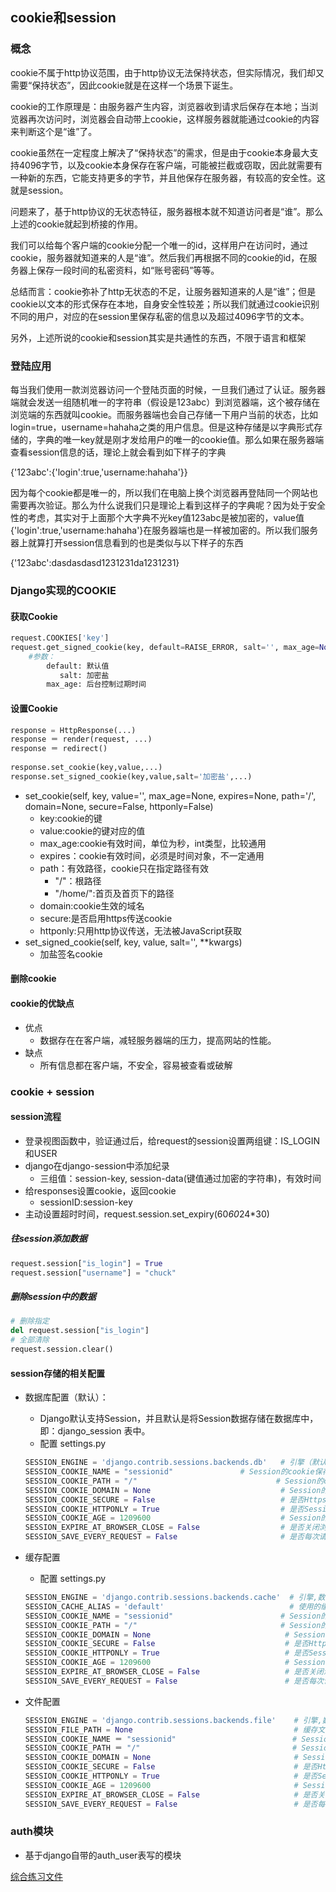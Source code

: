 ## cookie和session

### 概念

cookie不属于http协议范围，由于http协议无法保持状态，但实际情况，我们却又需要“保持状态”，因此cookie就是在这样一个场景下诞生。

cookie的工作原理是：由服务器产生内容，浏览器收到请求后保存在本地；当浏览器再次访问时，浏览器会自动带上cookie，这样服务器就能通过cookie的内容来判断这个是“谁”了。

cookie虽然在一定程度上解决了“保持状态”的需求，但是由于cookie本身最大支持4096字节，以及cookie本身保存在客户端，可能被拦截或窃取，因此就需要有一种新的东西，它能支持更多的字节，并且他保存在服务器，有较高的安全性。这就是session。

问题来了，基于http协议的无状态特征，服务器根本就不知道访问者是“谁”。那么上述的cookie就起到桥接的作用。

我们可以给每个客户端的cookie分配一个唯一的id，这样用户在访问时，通过cookie，服务器就知道来的人是“谁”。然后我们再根据不同的cookie的id，在服务器上保存一段时间的私密资料，如“账号密码”等等。

总结而言：cookie弥补了http无状态的不足，让服务器知道来的人是“谁”；但是cookie以文本的形式保存在本地，自身安全性较差；所以我们就通过cookie识别不同的用户，对应的在session里保存私密的信息以及超过4096字节的文本。

另外，上述所说的cookie和session其实是共通性的东西，不限于语言和框架

### 登陆应用

每当我们使用一款浏览器访问一个登陆页面的时候，一旦我们通过了认证。服务器端就会发送一组随机唯一的字符串（假设是123abc）到浏览器端，这个被存储在浏览端的东西就叫cookie。而服务器端也会自己存储一下用户当前的状态，比如login=true，username=hahaha之类的用户信息。但是这种存储是以字典形式存储的，字典的唯一key就是刚才发给用户的唯一的cookie值。那么如果在服务器端查看session信息的话，理论上就会看到如下样子的字典

{'123abc':{'login':true,'username:hahaha'}}

因为每个cookie都是唯一的，所以我们在电脑上换个浏览器再登陆同一个网站也需要再次验证。那么为什么说我们只是理论上看到这样子的字典呢？因为处于安全性的考虑，其实对于上面那个大字典不光key值123abc是被加密的，value值{'login':true,'username:hahaha'}在服务器端也是一样被加密的。所以我们服务器上就算打开session信息看到的也是类似与以下样子的东西

{'123abc':dasdasdasd1231231da1231231}

### Django实现的COOKIE

#### 获取Cookie

```python
request.COOKIES['key']
request.get_signed_cookie(key, default=RAISE_ERROR, salt='', max_age=None)
    #参数：
        default: 默认值
           salt: 加密盐
        max_age: 后台控制过期时间
```

#### 设置Cookie

```python
response = HttpResponse(...) 
response ＝ render(request, ...) 
response ＝ redirect()
 
response.set_cookie(key,value,...)
response.set_signed_cookie(key,value,salt='加密盐',...)　
```
- set_cookie(self, key, value='', max_age=None, expires=None, path='/', domain=None, secure=False, httponly=False)
	- key:cookie的键
	- value:cookie的键对应的值
	- max_age:cookie有效时间，单位为秒，int类型，比较通用
	- expires：cookie有效时间，必须是时间对象，不一定通用
	- path：有效路径，cookie只在指定路径有效
		- "/"：根路径
		- "/home/":首页及首页下的路径
	- domain:cookie生效的域名
	- secure:是否启用https传送cookie
	- httponly:只用http协议传送，无法被JavaScript获取
- set_signed_cookie(self, key, value, salt='', **kwargs)
	- 加盐签名cookie

#### 删除cookie

#### cookie的优缺点
- 优点
	- 数据存在在客户端，减轻服务器端的压力，提高网站的性能。
- 缺点
	- 所有信息都在客户端，不安全，容易被查看或破解

### cookie + session

#### session流程
- 登录视图函数中，验证通过后，给request的session设置两组键：IS_LOGIN和USER
- django在django-session中添加纪录
	- 三组值：session-key, session-data(键值通过加密的字符串)，有效时间
- 给responses设置cookie，返回cookie
	- sessionID:session-key
- 主动设置超时时间，request.session.set_expiry(60*60*24*30)

##### 往session添加数据
```python
request.session["is_login"] = True
request.session["username"] = "chuck"
```

##### 删除session中的数据
```python
# 删除指定
del request.session["is_login"]
# 全部清除
request.session.clear()
```


#### session存储的相关配置

- 数据库配置（默认）：
	- Django默认支持Session，并且默认是将Session数据存储在数据库中，即：django_session 表中。
	- 配置 settings.py

	```python
	SESSION_ENGINE = 'django.contrib.sessions.backends.db'   # 引擎（默认）,数据源
	SESSION_COOKIE_NAME = "sessionid"  				# Session的cookie保存在浏览器上时的key，即：sessionid＝随机字符串（默认）
	SESSION_COOKIE_PATH = "/"                               # Session的cookie保存的路径（默认）
	SESSION_COOKIE_DOMAIN = None                             # Session的cookie保存的域名（默认）
	SESSION_COOKIE_SECURE = False                            # 是否Https传输cookie（默认）
	SESSION_COOKIE_HTTPONLY = True                           # 是否Session的cookie只支持http传输（默认）
	SESSION_COOKIE_AGE = 1209600                             # Session的cookie失效日期（2周）（默认）
	SESSION_EXPIRE_AT_BROWSER_CLOSE = False                  # 是否关闭浏览器使得Session过期（默认）
	SESSION_SAVE_EVERY_REQUEST = False                       # 是否每次请求都保存Session，默认修改之后才保存（默认）
	```

- 缓存配置　
	- 配置 settings.py

	```python
	SESSION_ENGINE = 'django.contrib.sessions.backends.cache'  # 引擎,数据源
	SESSION_CACHE_ALIAS = 'default'                            # 使用的缓存别名（默认内存缓存，也可以是memcache），此处别名依赖缓存的设置
	SESSION_COOKIE_NAME = "sessionid"                        # Session的cookie保存在浏览器上时的key，即：sessionid＝随机字符串
	SESSION_COOKIE_PATH = "/"                                # Session的cookie保存的路径
	SESSION_COOKIE_DOMAIN = None                              # Session的cookie保存的域名
	SESSION_COOKIE_SECURE = False                             # 是否Https传输cookie
	SESSION_COOKIE_HTTPONLY = True                            # 是否Session的cookie只支持http传输
	SESSION_COOKIE_AGE = 1209600                              # Session的cookie失效日期（2周）
	SESSION_EXPIRE_AT_BROWSER_CLOSE = False                   # 是否关闭浏览器使得Session过期
	SESSION_SAVE_EVERY_REQUEST = False                        # 是否每次请求都保存Session，默认修改之后才保存
	```

- 文件配置

	```python
	SESSION_ENGINE = 'django.contrib.sessions.backends.file'    # 引擎,数据源
	SESSION_FILE_PATH = None                                    # 缓存文件路径，如果为None，则使用tempfile模块获取一个临时地址tempfile.gettempdir()        
	SESSION_COOKIE_NAME ＝ "sessionid"                          # Session的cookie保存在浏览器上时的key，即：sessionid＝随机字符串
	SESSION_COOKIE_PATH ＝ "/"                                  # Session的cookie保存的路径
	SESSION_COOKIE_DOMAIN = None                                # Session的cookie保存的域名
	SESSION_COOKIE_SECURE = False                               # 是否Https传输cookie
	SESSION_COOKIE_HTTPONLY = True                              # 是否Session的cookie只支持http传输
	SESSION_COOKIE_AGE = 1209600                                # Session的cookie失效日期（2周）
	SESSION_EXPIRE_AT_BROWSER_CLOSE = False                     # 是否关闭浏览器使得Session过期
	SESSION_SAVE_EVERY_REQUEST = False                          # 是否每次请求都保存Session，默认修改之后才保存
	```

### auth模块
- 基于django自带的auth_user表写的模块



[综合练习文件](https://github.com/fangmingc/Python/tree/master/Frame/Django/CMS)




